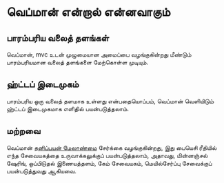 # வெப்மான் என்றால் என்னவாகும்

## பாரம்பரிய வலைத் தளங்கள்
வெப்மான், mvc உடன் முழுமையான அமைப்பை வழங்குகின்றது மீண்டும் பாரம்பரியமான வலைத் தளங்களை மேற்கொள்ள முடியும்.

## ஹ்ட்டப் இடைமுகம்
பாரம்பரிய ஒரு வலைத் தளமாக உள்ளது என்பதையொப்பம், வெப்மான் வெளியிடும் ஹ்ட்டப் இடைமுகமாக எளிதில் பயன்படுத்தலாம்.

## மற்றவை
வெப்மான் [தனிப்பயன் மேலாண்மை](process.md) சேர்க்கை வழங்குகின்றது, இது பையெசி ரீதியில் எந்த சேவையகத்தை உருவாக்கலுக்குப் பயன்படுத்தலாம், அதாவது, மின்னஞ்சல் ஷேரிங், ஒப்பிடுதல் இணையத்தளம், கேம் சேவையகம், மெயில்சேர்ப்பு சேவைக்குப் பயன்படுத்துவது ஆகியவை.
